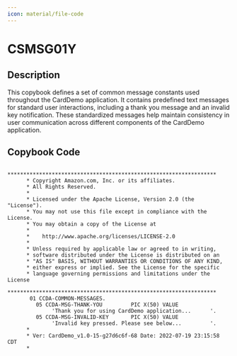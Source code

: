 ```yaml
---
icon: material/file-code
---
```

# CSMSG01Y

## Description
This copybook defines a set of common message constants used throughout the CardDemo application. It contains predefined text messages for standard user interactions, including a thank you message and an invalid key notification. These standardized messages help maintain consistency in user communication across different components of the CardDemo application.

## Copybook Code
```cobol
      ******************************************************************
      * Copyright Amazon.com, Inc. or its affiliates.                   
      * All Rights Reserved.                                            
      *                                                                 
      * Licensed under the Apache License, Version 2.0 (the "License"). 
      * You may not use this file except in compliance with the License.
      * You may obtain a copy of the License at                         
      *                                                                 
      *    http://www.apache.org/licenses/LICENSE-2.0                   
      *                                                                 
      * Unless required by applicable law or agreed to in writing,      
      * software distributed under the License is distributed on an     
      * "AS IS" BASIS, WITHOUT WARRANTIES OR CONDITIONS OF ANY KIND,    
      * either express or implied. See the License for the specific     
      * language governing permissions and limitations under the License
      ****************************************************************** 
       01 CCDA-COMMON-MESSAGES.
         05 CCDA-MSG-THANK-YOU         PIC X(50) VALUE
              'Thank you for using CardDemo application...      '.
         05 CCDA-MSG-INVALID-KEY       PIC X(50) VALUE
              'Invalid key pressed. Please see below...         '.
      *
      * Ver: CardDemo_v1.0-15-g27d6c6f-68 Date: 2022-07-19 23:15:58 CDT
      *

```